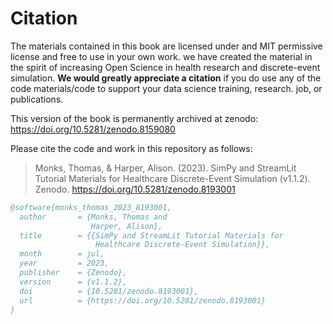 # Citation

The materials contained in this book are licensed under and MIT permissive license and free to use in your own work.  we have created the material in the spirit of increasing Open Science in health research and discrete-event simulation. **We would greatly appreciate a citation** if you do use any of the code materials/code to support your data science training, research. job, or publications.

This version of the book is permanently archived at zenodo: https://doi.org/10.5281/zenodo.8159080

Please cite the code and work in this repository as follows:

> Monks, Thomas, & Harper, Alison. (2023). SimPy and StreamLit Tutorial Materials for Healthcare Discrete-Event Simulation (v1.1.2). Zenodo. https://doi.org/10.5281/zenodo.8193001


```bibtex
@software{monks_thomas_2023_8193001,
  author       = {Monks, Thomas and
                  Harper, Alison},
  title        = {{SimPy and StreamLit Tutorial Materials for 
                   Healthcare Discrete-Event Simulation}},
  month        = jul,
  year         = 2023,
  publisher    = {Zenodo},
  version      = {v1.1.2},
  doi          = {10.5281/zenodo.8193001},
  url          = {https://doi.org/10.5281/zenodo.8193001}
}
```